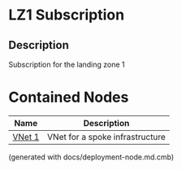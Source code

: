 # LZ1 Subscription
## Description
Subscription for the landing zone 1

# Contained Nodes
Name | Description 
---|---
[VNet 1](../../../mybank/it-management/azure/alz1-vnet1.md) | VNet for a spoke infrastructure


(generated with docs/deployment-node.md.cmb)
